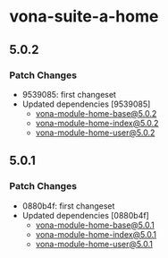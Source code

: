 # vona-suite-a-home

## 5.0.2

### Patch Changes

- 9539085: first changeset
- Updated dependencies [9539085]
  - vona-module-home-base@5.0.2
  - vona-module-home-index@5.0.2
  - vona-module-home-user@5.0.2

## 5.0.1

### Patch Changes

- 0880b4f: first changeset
- Updated dependencies [0880b4f]
  - vona-module-home-base@5.0.1
  - vona-module-home-index@5.0.1
  - vona-module-home-user@5.0.1
